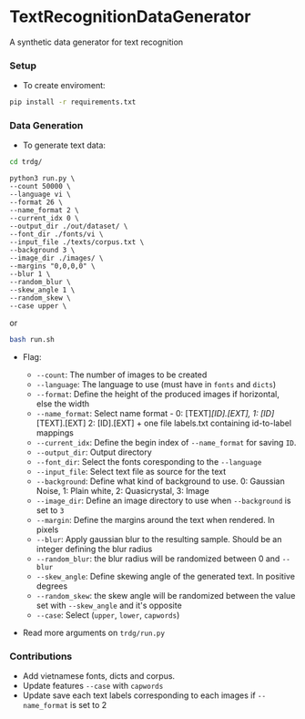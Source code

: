 # TextRecognitionDataGenerator

A synthetic data generator for text recognition


### Setup

- To create enviroment: 
```bash
pip install -r requirements.txt
```

### Data Generation

- To generate text data:
```bash
cd trdg/
```

```
python3 run.py \
--count 50000 \
--language vi \
--format 26 \
--name_format 2 \
--current_idx 0 \
--output_dir ./out/dataset/ \
--font_dir ./fonts/vi \
--input_file ./texts/corpus.txt \
--background 3 \
--image_dir ./images/ \
--margins "0,0,0,0" \
--blur 1 \
--random_blur \
--skew_angle 1 \
--random_skew \
--case upper \
```

or 
```bash 
bash run.sh
```

- Flag:
    - `--count`: The number of images to be created
    - `--language`: The language to use (must have in `fonts` and `dicts`)
    - `--format`: Define the height of the produced images if horizontal, else the width
    - `--name_format`: Select name format - 0: [TEXT]_[ID].[EXT], 1: [ID]_[TEXT].[EXT] 2: [ID].[EXT] + one file labels.txt containing id-to-label mappings
    - `--current_idx`: Define the begin index of `--name_format` for saving `ID`.
    - `--output_dir`: Output directory
    - `--font_dir`: Select the fonts coresponding to the `--language`
    - `--input_file`: Select text file as source for the text
    - `--background`: Define what kind of background to use. 0: Gaussian Noise, 1: Plain white, 2: Quasicrystal, 3: Image
    - `--image_dir`: Define an image directory to use when `--background` is set to `3`
    - `--margin`: Define the margins around the text when rendered. In pixels
    - `--blur`: Apply gaussian blur to the resulting sample. Should be an integer defining the blur radius
    - `--random_blur`: the blur radius will be randomized between 0 and `--blur`
    - `--skew_angle`: Define skewing angle of the generated text. In positive degrees
    - `--random_skew`: the skew angle will be randomized between the value set with `--skew_angle` and it's opposite
    - `--case`: Select (`upper`, `lower`, `capwords`)

- Read more arguments on `trdg/run.py`

### Contributions

- Add vietnamese fonts, dicts and corpus.
- Update features `--case` with `capwords`
- Update save each text labels corresponding to each images if `--name_format` is set to 2
